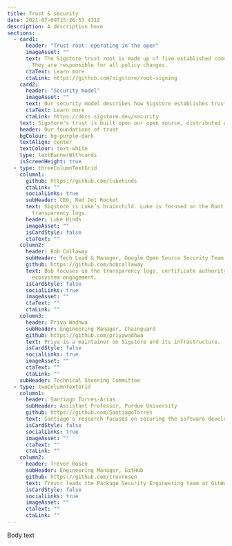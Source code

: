 ```yaml
---
title: Trust & security
date: 2021-07-09T15:26:53.431Z
description: A description here
sections:
  - card1:
      header: "Trust root: operating in the open"
      imageAsset: ""
      text: The Sigstore trust root is made up of five established community members who serve as key holders.
        They are responsible for all policy changes. 
      ctaText: Learn more
      ctaLink: https://github.com/sigstore/root-signing
    card2:
      header: "Security model"
      imageAsset: ""
      text: Our security model describes how Sigstore establishes trust and verifies identity. 
      ctaText: Learn more
      ctaLink: https://docs.sigstore.dev/security
    text: Sigstore's trust is built opon our open source, distributed community. 
    header: Our foundations of trust
    bgColour: bg-purple-dark
    textAlign: center
    textColour: text-white
    type: textBannerWithcards
    isScreenHeight: true
  - type: threeColumnTextGrid
    column1:
      github: https://github.com/lukehinds
      ctaLink: ""
      socialLinks: true
      subHeader: CEO, Red Dot Rocket
      text: Sigstore is Luke’s brainchild. Luke is focused on the Root CA and
        transparency logs.
      header: Luke Hinds
      imageAsset: ""
      isCardStyle: false
      ctaText: ""
    column2:
      header: Bob Callaway
      subHeader: Tech Lead & Manager, Google Open Source Security Team
      github: https://github.com/bobcallaway
      text: Bob focuses on the transparency logs, certificate authority, and OSS
        ecosystem engagement.
      isCardStyle: false
      socialLinks: true
      imageAsset: ""
      ctaText: ""
      ctaLink: ""
    column3:
      header: Priya Wadhwa
      subHeader: Engineering Manager, Chainguard
      github: https://github.com/priyawadhwa
      text: Priya is a maintainer on Sigstore and its infrastructure.
      isCardStyle: false
      socialLinks: true
      imageAsset: ""
      ctaText: ""
      ctaLink: ""
    subHeader: Technical Steering Committee
  - type: twoColumnTextGrid
    column1:
      header: Santiago Torres-Arias
      subHeader: Assistant Professor, Purdue University
      github: https://github.com/SantiagoTorres
      text: Santiago's research focuses on securing the software development life-cycle.
      isCardStyle: false
      socialLinks: true
      imageAsset: ""
      ctaText: ""
      ctaLink: ""
    column2:
      header: Trevor Rosen
      subHeader: Engineering Manager, GitHub
      github: https://github.com/trevrosen
      text: Trevor leads the Package Security Engineering team at GitHub.
      isCardStyle: false
      socialLinks: true
      imageAsset: ""
      ctaText: ""
      ctaLink: ""
---
```


Body text

